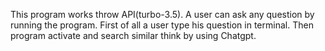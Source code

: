 This program works throw API(turbo-3.5). A user can ask any question by running the program. First of all a user type his question in terminal. Then program activate and search similar think by using Chatgpt.
